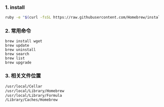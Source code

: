 ### 1. install
```sh
ruby -e "$(curl -fsSL https://raw.githubusercontent.com/Homebrew/install/master/install)"
```


### 2. 常用命令
```
brew install wget
brew update
brew uninstall
brew search
brew list
brew upgrade
```

### 3. 相关文件位置
```sh
/usr/local/Cellar
/usr/local/Library/Homebrew
/usr/local/Library/Formula
/Library/Caches/Homebrew
```